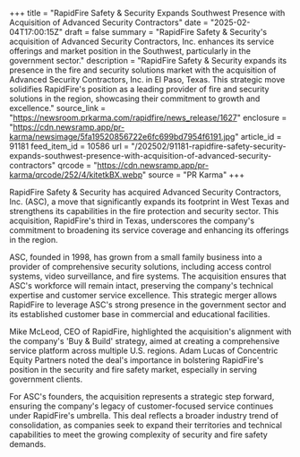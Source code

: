 +++
title = "RapidFire Safety & Security Expands Southwest Presence with Acquisition of Advanced Security Contractors"
date = "2025-02-04T17:00:15Z"
draft = false
summary = "RapidFire Safety & Security's acquisition of Advanced Security Contractors, Inc. enhances its service offerings and market position in the Southwest, particularly in the government sector."
description = "RapidFire Safety & Security expands its presence in the fire and security solutions market with the acquisition of Advanced Security Contractors, Inc. in El Paso, Texas. This strategic move solidifies RapidFire's position as a leading provider of fire and security solutions in the region, showcasing their commitment to growth and excellence."
source_link = "https://newsroom.prkarma.com/rapidfire/news_release/1627"
enclosure = "https://cdn.newsramp.app/pr-karma/newsimage/5fa19520856722e6fc699bd7954f6191.jpg"
article_id = 91181
feed_item_id = 10586
url = "/202502/91181-rapidfire-safety-security-expands-southwest-presence-with-acquisition-of-advanced-security-contractors"
qrcode = "https://cdn.newsramp.app/pr-karma/qrcode/252/4/kitetkBX.webp"
source = "PR Karma"
+++

<p>RapidFire Safety & Security has acquired Advanced Security Contractors, Inc. (ASC), a move that significantly expands its footprint in West Texas and strengthens its capabilities in the fire protection and security sector. This acquisition, RapidFire's third in Texas, underscores the company's commitment to broadening its service coverage and enhancing its offerings in the region.</p><p>ASC, founded in 1998, has grown from a small family business into a provider of comprehensive security solutions, including access control systems, video surveillance, and fire systems. The acquisition ensures that ASC's workforce will remain intact, preserving the company's technical expertise and customer service excellence. This strategic merger allows RapidFire to leverage ASC's strong presence in the government sector and its established customer base in commercial and educational facilities.</p><p>Mike McLeod, CEO of RapidFire, highlighted the acquisition's alignment with the company's 'Buy & Build' strategy, aimed at creating a comprehensive service platform across multiple U.S. regions. Adam Lucas of Concentric Equity Partners noted the deal's importance in bolstering RapidFire's position in the security and fire safety market, especially in serving government clients.</p><p>For ASC's founders, the acquisition represents a strategic step forward, ensuring the company's legacy of customer-focused service continues under RapidFire's umbrella. This deal reflects a broader industry trend of consolidation, as companies seek to expand their territories and technical capabilities to meet the growing complexity of security and fire safety demands.</p>